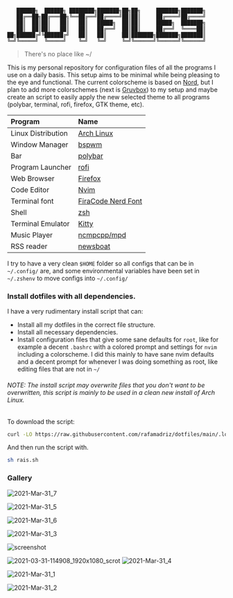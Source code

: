 ```
   ██████╗  ██████╗ ████████╗███████╗██╗██╗     ███████╗███████╗
   ██╔══██╗██╔═══██╗╚══██╔══╝██╔════╝██║██║     ██╔════╝██╔════╝
   ██║  ██║██║   ██║   ██║   █████╗  ██║██║     █████╗  ███████╗
   ██║  ██║██║   ██║   ██║   ██╔══╝  ██║██║     ██╔══╝  ╚════██║
██╗██████╔╝╚██████╔╝   ██║   ██║     ██║███████╗███████╗███████║
╚═╝╚═════╝  ╚═════╝    ╚═╝   ╚═╝     ╚═╝╚══════╝╚══════╝╚══════╝
```

> There's no place like ~/

This is my personal repository for configuration files of all the programs I use on a daily basis. This setup aims to be minimal while being pleasing to the eye and functional. The current colorscheme is based on [Nord](https://www.nordtheme.com/), but I plan to add more colorschemes (next is [Gruvbox](https://github.com/morhetz/gruvbox#dark-mode-1)) to my setup and maybe create an script to easily apply the new selected theme to all programs (polybar, terminal, rofi, firefox, GTK theme, etc).

| Program            | Name                                                           |
| :----------------- | :------------------------------------------------------------- |
| Linux Distribution | [Arch Linux](https://www.archlinux.org/)                       |
| Window Manager     | [bspwm](https://github.com/baskerville/bspwm)                  |
| Bar                | [polybar](https://github.com/jaagr/polybar)                    |
| Program Launcher   | [rofi](https://github.com/DaveDavenport/rofi)                  |
| Web Browser        | [Firefox](https://www.mozilla.org/en-US/firefox/new/)          |
| Code Editor        | [Nvim](https://neovim.io/)                                     |
| Terminal font      | [FiraCode Nerd Font](https://www.nerdfonts.com/font-downloads) |
| Shell              | [zsh](https://www.zsh.org/)                                    |
| Terminal Emulator  | [Kitty](https://sw.kovidgoyal.net/kitty/)                      |
| Music Player       | [ncmpcpp/mpd](https://github.com/ncmpcpp/ncmpcpp)              |
| RSS reader         | [newsboat](https://newsboat.org/)                              |

I try to have a very clean `$HOME` folder so all configs that can be in `~/.config/` are, and some environmental variables have been set in `~/.zshenv` to move configs into `~/.config/`

### Install dotfiles with all dependencies.

I have a very rudimentary install script that can:

- Install all my dotfiles in the correct file structure.
- Install all necessary dependencies.
- Install configuration files that give some sane defaults for `root`, like for example a decent `.bashrc` with a colored prompt and settings for `nvim` including a colorscheme. I did this mainly to have sane nvim defaults and a decent prompt for whenever I was doing something as root, like editing files that are not in `~/`

###### NOTE: The install script may overwrite files that you don't want to be overwritten, this script is mainly to be used in a clean new install of Arch Linux.

To download the script:

```sh
curl -LO https://raw.githubusercontent.com/rafamadriz/dotfiles/main/.local/share/rais/rais.sh
```

And then run the script with.

```sh
sh rais.sh
```

### Gallery

![2021-Mar-31_7](https://user-images.githubusercontent.com/67771985/114281723-89bdf480-9a2f-11eb-8642-f106f1dd0919.png)

![2021-Mar-31_5](https://user-images.githubusercontent.com/67771985/114281749-b4a84880-9a2f-11eb-8752-b83d9d6d857f.png)

![2021-Mar-31_6](https://user-images.githubusercontent.com/67771985/114281796-f9cc7a80-9a2f-11eb-9de3-7e0560705138.png)

![2021-Mar-31_3](https://user-images.githubusercontent.com/67771985/114281807-051fa600-9a30-11eb-9c3f-7bbc573a2a4f.png)

![screenshot](https://user-images.githubusercontent.com/67771985/114281830-26809200-9a30-11eb-83c7-aad203fed2ca.png)

![2021-03-31-114908_1920x1080_scrot](https://user-images.githubusercontent.com/67771985/114281849-4912ab00-9a30-11eb-9b9c-5a57f800b1fa.png)
![2021-Mar-31_4](https://user-images.githubusercontent.com/67771985/114281866-621b5c00-9a30-11eb-8302-e0455bf95a10.png)

![2021-Mar-31_1](https://user-images.githubusercontent.com/67771985/114281939-c5a58980-9a30-11eb-80c5-11161d769669.png)

![2021-Mar-31_2](https://user-images.githubusercontent.com/67771985/114281923-ac9cd880-9a30-11eb-9453-8dca3e5b1272.png)
